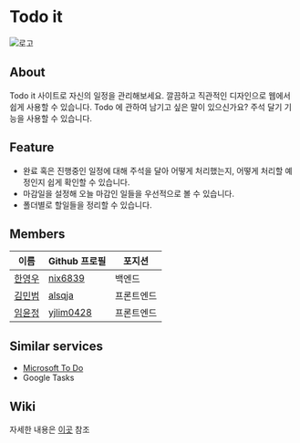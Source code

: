 # Todo it

![로고](https://cdn.discordapp.com/attachments/932456403539488841/936429374524243978/logo.ico)

## About

Todo it 사이트로 자신의 일정을 관리해보세요.
깔끔하고 직관적인 디자인으로 웹에서 쉽게 사용할 수 있습니다.
Todo 에 관하여 남기고 싶은 말이 있으신가요? 주석 달기 기능을 사용할 수 있습니다.

## Feature

- 완료 혹은 진행중인 일정에 대해 주석을 달아 어떻게 처리했는지, 어떻게 처리할 예정인지 쉽게 확인할 수 있습니다.
- 마감일을 설정해 오늘 마감인 일들을 우선적으로 볼 수 있습니다.
- 폴더별로 할일들을 정리할 수 있습니다.

## Members

| 이름              | Github 프로필 | 포지션     |
| ----------------- | ------------- | ---------- |
| [한영우](#한영우) | [nix6839]     | 백엔드     |
| [김민범](#김민범) | [alsqja]      | 프론트엔드 |
| [임윤정](#임윤정) | [yjlim0428]   | 프론트엔드 |

[nix6839]: https://github.com/nix6839
[alsqja]: https://github.com/alsqja
[yjlim0428]: https://github.com/yjlim0428

## Similar services

- [Microsoft To Do](https://todo.microsoft.com/)
- Google Tasks

## Wiki

자세한 내용은 [이곳](https://github.com/codestates/todo-it/wiki) 참조
